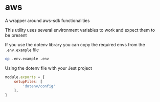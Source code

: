 # aws
A wrapper around aws-sdk functionalities

This utility uses several environment variables to work and expect them to be present

If you use the dotenv library you can copy the required envs from the `.env.example` file

```bash script
cp .env.example .env
```

Using the dotenv file with your Jest project
```js
module.exports = {
    setupFiles: [
        'dotenv/config'
    ],
}
```
